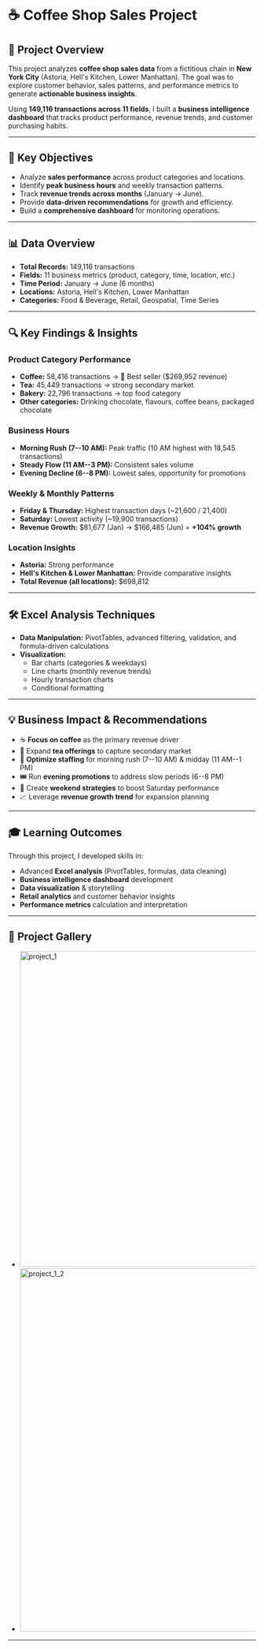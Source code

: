 # ☕ Coffee Shop Sales Project

## 📌 Project Overview

This project analyzes **coffee shop sales data** from a fictitious chain
in **New York City** (Astoria, Hell's Kitchen, Lower Manhattan). The
goal was to explore customer behavior, sales patterns, and performance
metrics to generate **actionable business insights**.

Using **149,116 transactions across 11 fields**, I built a **business
intelligence dashboard** that tracks product performance, revenue
trends, and customer purchasing habits.

------------------------------------------------------------------------

## 🎯 Key Objectives

-   Analyze **sales performance** across product categories and
    locations.
-   Identify **peak business hours** and weekly transaction patterns.
-   Track **revenue trends across months** (January → June).
-   Provide **data-driven recommendations** for growth and efficiency.
-   Build a **comprehensive dashboard** for monitoring operations.

------------------------------------------------------------------------

## 📊 Data Overview

-   **Total Records:** 149,116 transactions
-   **Fields:** 11 business metrics (product, category, time, location,
    etc.)
-   **Time Period:** January → June (6 months)
-   **Locations:** Astoria, Hell's Kitchen, Lower Manhattan
-   **Categories:** Food & Beverage, Retail, Geospatial, Time Series

------------------------------------------------------------------------

## 🔍 Key Findings & Insights

### Product Category Performance

-   **Coffee:** 58,416 transactions → 🚀 Best seller ($269,952
    revenue)
-   **Tea:** 45,449 transactions → strong secondary market
-   **Bakery:** 22,796 transactions → top food category
-   **Other categories:** Drinking chocolate, flavours, coffee beans,
    packaged chocolate

### Business Hours

-   **Morning Rush (7--10 AM):** Peak traffic (10 AM highest with 18,545
    transactions)
-   **Steady Flow (11 AM--3 PM):** Consistent sales volume
-   **Evening Decline (6--8 PM):** Lowest sales, opportunity for
    promotions

### Weekly & Monthly Patterns

-   **Friday & Thursday:** Highest transaction days (~21,600 / 21,400)
-   **Saturday:** Lowest activity (~19,900 transactions)
-   **Revenue Growth:** $81,677 (Jan) → $166,485 (Jun) = **+104%
    growth**

### Location Insights

-   **Astoria:** Strong performance
-   **Hell's Kitchen & Lower Manhattan:** Provide comparative insights
-   **Total Revenue (all locations):** $698,812

------------------------------------------------------------------------

## 🛠 Excel Analysis Techniques

-   **Data Manipulation:** PivotTables, advanced filtering, validation,
    and formula-driven calculations
-   **Visualization:**
    -   Bar charts (categories & weekdays)
    -   Line charts (monthly revenue trends)
    -   Hourly transaction charts
    -   Conditional formatting

------------------------------------------------------------------------

## 💡 Business Impact & Recommendations

-   ☕ **Focus on coffee** as the primary revenue driver
-   🍵 Expand **tea offerings** to capture secondary market
-   👥 **Optimize staffing** for morning rush (7--10 AM) & midday (11
    AM--1 PM)
-   🎟 Run **evening promotions** to address slow periods (6--8 PM)
-   📅 Create **weekend strategies** to boost Saturday performance
-   📈 Leverage **revenue growth trend** for expansion planning

------------------------------------------------------------------------

## 🎓 Learning Outcomes

Through this project, I developed skills in:
- Advanced **Excel analysis** (PivotTables, formulas, data cleaning)
- **Business intelligence dashboard** development
- **Data visualization** & storytelling
- **Retail analytics** and customer behavior insights
- **Performance metrics** calculation and interpretation

------------------------------------------------------------------------

## 📸 Project Gallery
-   <img width="1244" height="641" alt="project_1" src="https://github.com/user-attachments/assets/87386b14-a1fb-44c9-a8f3-b0012d4547a4" />
-   <img width="1549" height="737" alt="project_1_2" src="https://github.com/user-attachments/assets/c1b9391f-f5e1-474f-a749-6859bda27af3" />


------------------------------------------------------------------------
